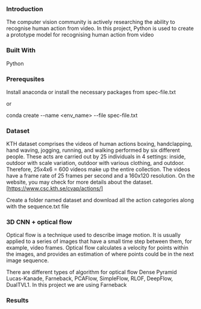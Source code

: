 ### Introduction
The computer vision community is actively researching the ability to recognise human action from video. In this project, Python is used to create a prototype model for recognising human action from video

### Built With
Python

### Prerequsites
Install anaconda or install the necessary packages from spec-file.txt 

or 

conda create --name <env_name> --file spec-file.txt

### Dataset
KTH dataset comprises the videos of human actions boxing, handclapping, hand waving, jogging, running, and walking performed by six different people. These acts are carried out by 25 individuals in 4 settings: inside, outdoor with scale variation, outdoor with various clothing, and outdoor. Therefore, 25x4x6 = 600 videos make up the entire collection. The videos have a frame rate of 25 frames per second and a 160x120 resolution. On the website, you may check for more details about the dataset.[https://www.csc.kth.se/cvap/actions/]

Create a folder named dataset and download all the action categories along with the sequence.txt file

### 3D CNN + optical flow
Optical flow is a technique used to describe image motion. It is usually applied to a series of images that have a small time step between them, for example, video frames. Optical flow calculates a velocity for points within the images, and provides an estimation of where points could be in the next image sequence.

There are different types of algorithm for optical flow Dense Pyramid Lucas-Kanade, Farneback, PCAFlow, SimpleFlow, RLOF, DeepFlow, DualTVL1. In this project we are using Farneback

### Results
